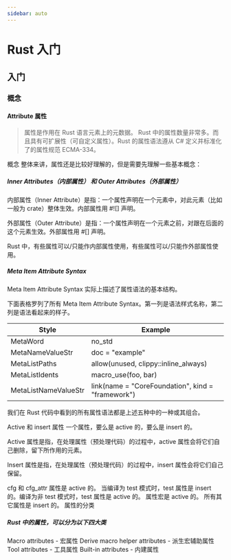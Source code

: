 ```yaml
---
sidebar: auto
---
```


# Rust 入门

## 入门

### 概念

#### Attribute 属性

> 属性是作用在 Rust 语言元素上的元数据。
> Rust 中的属性数量非常多。而且具有可扩展性（可自定义属性）。Rust 的属性语法遵从 C# 定义并标准化了的属性规范 ECMA-334。

概念
整体来讲，属性还是比较好理解的，但是需要先理解一些基本概念：

##### Inner Attributes（内部属性） 和 Outer Attributes（外部属性）

内部属性（Inner Attribute）是指：一个属性声明在一个元素中，对此元素（比如一般为 crate）整体生效。内部属性用 #![] 声明。

外部属性（Outer Attribute）是指：一个属性声明在一个元素之前，对跟在后面的这个元素生效。外部属性用 #[] 声明。

Rust 中，有些属性可以/只能作内部属性使用，有些属性可以/只能作外部属性使用。

##### Meta Item Attribute Syntax

Meta Item Attribute Syntax 实际上描述了属性语法的基本结构。

下面表格罗列了所有 Meta Item Attribute Syntax。第一列是语法样式名称，第二列是语法看起来的样子。

| Style                | Example                                           |
| -------------------- | ------------------------------------------------- |
| MetaWord             | no_std                                            |
| MetaNameValueStr     | doc = "example"                                   |
| MetaListPaths        | allow(unused, clippy::inline_always)              |
| MetaListIdents       | macro_use(foo, bar)                               |
| MetaListNameValueStr | link(name = "CoreFoundation", kind = "framework") |

我们在 Rust 代码中看到的所有属性语法都是上述五种中的一种或其组合。

Active 和 insert 属性
一个属性，要么是 active 的，要么是 insert 的。

Active 属性是指，在处理属性（预处理代码）的过程中，active 属性会将它们自己删除，留下所作用的元素。

Insert 属性是指，在处理属性（预处理代码）的过程中，insert 属性会将它们自己保留。

cfg 和 cfg_attr 属性是 active 的。
当编译为 test 模式时，test 属性是 insert 的。编译为非 test 模式时，test 属性是 active 的。
属性宏是 active 的。
所有其它属性是 insert 的。
属性的分类

##### Rust 中的属性，可以分为以下四大类

Macro attributes - 宏属性
Derive macro helper attributes - 派生宏辅助属性
Tool attributes - 工具属性
Built-in attributes - 内建属性
